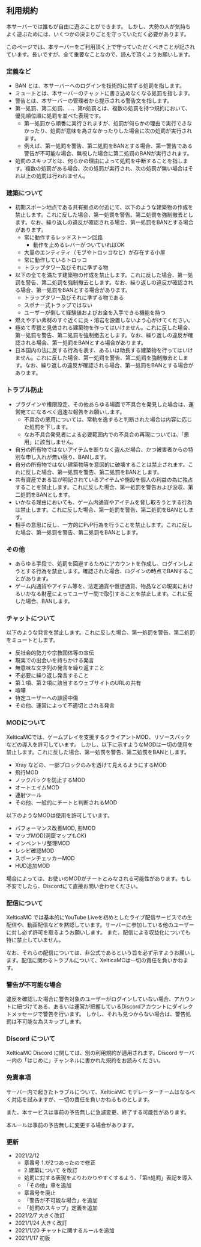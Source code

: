 
## 利用規約

本サーバーでは誰もが自由に遊ぶことができます。
しかし、大勢の人が気持ちよく遊ぶためには、いくつかの決まりごとを守っていただく必要があります。

このページでは、本サーバーをご利用頂く上で守っていただくべきことが記されています。長いですが、全て重要なことなので、読んで頂くようお願いします。

### 定義など

- BAN とは、本サーバーへのログインを技術的に禁ずる処罰を指します。
- ミュートとは、本サーバーのチャットに書き込めなくなる処罰を指します。
- 警告とは、本サーバーの管理者から提示される警告文を指します。
- 第一処罰、第二処罰、...、第n処罰とは、複数の処罰を持つ規約において、優先順位順に処罰を並べた表現です。
	- 第一処罰から順番に実行されますが、処罰が何らかの理由で実行できなかったり、処罰が意味を為さなかったりした場合に次の処罰が実行されます。
	- 例えば、第一処罰を警告、第二処罰をBANとする場合、第一警告である警告が不可能な場合、無視した場合に第二処罰のBANが実行されます。
- 処罰のスキップとは、何らかの理由によって処罰を中断することを指します。複数の処罰がある場合、次の処罰が実行され、次の処罰が無い場合はそれ以上の処罰は行われません。

### 建築について

- 初期スポーン地点である共有拠点の付近にて、以下のような建築物の作成を禁止します。これに反した場合、第一処罰を警告、第二処罰を強制撤去とします。なお、繰り返しの違反が確認される場合、第一処罰をBANとする場合があります。
	- 常に動作するレッドストーン回路
		- 動作を止めるレバーがついていればOK
	- 大量のエンティティ（モブやトロッコなど）が存在する小屋
	- 常に動作しているトロッコ
	- トラップタワー及びそれに準ずる物
- 以下の全てを満たす建築物の作成を禁止します。これに反した場合、第一処罰を警告、第二処罰を強制撤去とします。なお、繰り返しの違反が確認される場合、第一処罰をBANとする場合があります。
	- トラップタワー及びそれに準ずる物である
	- スポナー式トラップではない
	- ユーザーが倒して経験値およびお金を入手できる機能を持つ
- 燃えやすい素材のすぐ近くに炎・溶岩を設置しないよう心がけてください。
- 極めて卑猥と見做される建築物を作ってはいけません。これに反した場合、第一処罰を警告、第二処罰を強制撤去とします。なお、繰り返しの違反が確認される場合、第一処罰をBANとする場合があります。
- 日本国内の法に反する行為を表す、あるいは助長する建築物を行ってはいけません。これに反した場合、第一処罰を警告、第二処罰を強制撤去とします。なお、繰り返しの違反が確認される場合、第一処罰をBANとする場合があります。

### トラブル防止

- プラグインや権限設定、その他あらゆる場面で不具合を発見した場合は、運営宛てになるべく迅速な報告をお願いします。
	- 不具合の悪用については、常軌を逸すると判断された場合は内容に応じた処罰を下します。
	- なお不具合発見者による必要範囲内での不具合の再現については、「悪用」に該当しません。
- 自分の所有物ではないアイテムを断りなく盗んだ場合、かつ被害者からの特別な申し入れが無い限り、BANします。
- 自分の所有物ではない建築物等を意図的に破壊することは禁止されます。これに反した場合、第一処罰を警告、第二処罰をBANとします。
- 共有資産である旨が明記されているアイテムや施設を個人の利益の為に独占することを禁止します。これに反した場合、第一処罰を警告および没収、第二処罰をBANとします。
- いかなる理由においても、ゲーム内通貨やアイテムを脅し取ろうとする行為は禁止します。これに反した場合、第一処罰を警告、第二処罰をBANとします。
- 相手の意思に反し、一方的にPvP行為を行うことを禁止します。これに反した場合、第一処罰を警告、第二処罰をBANとします。

### その他

- あらゆる手段で、処罰を回避するためにアカウントを作成し、ログインしようとする行為を禁止します。確認された場合、ログインの時点でBANすることがあります。
- ゲーム内通貨やアイテム等を、法定通貨や仮想通貨、物品などの現実におけるいかなる財産によってユーザー間で取引することを禁止します。これに反した場合、BANします。

### チャットについて

以下のような発言を禁止します。これに反した場合、第一処罰を警告、第二処罰をミュートとします。

- 反社会的勢力や宗教団体等の宣伝
- 現実での出会いを持ちかける発言
- 無意味な文字列の発言を繰り返すこと
- 不必要に繰り返し発言すること
- 第１項、第２項に該当するウェブサイトのURLの共有
- 喧嘩
- 特定ユーザーへの誹謗中傷
- その他、運営によって不適切とされる発言

### MODについて

XelticaMCでは、ゲームプレイを支援するクライアントMOD、リソースパックなどの導入を許可しています。
しかし、以下に示すようなMODは一切の使用を禁止します。これに反した場合、第一処罰を警告、第二処罰をBANとします。

- Xray などの、一部ブロックのみを透けて見えるようにするMOD
- 飛行MOD
- ノックバックを防止するMOD
- オートエイムMOD
- 連射ツール
- その他、一般的にチートと判断されるMOD

以下のようなMODは使用を許可しています。

- パフォーマンス改善MOD, 影MOD
- マップMOD(洞窟マップもOK)
- インベントリ整理MOD
- レシピ確認MOD
- スポーンチェッカーMOD
- HUD追加MOD

場合によっては、お使いのMODがチートとみなされる可能性があります。もし不安でしたら、Discordにて直接お問い合わせください。

### 配信について

XelticaMC では基本的にYouTube Liveを初めとしたライブ配信サービスでの生配信や、動画配信などを黙認しています。サーバーに参加している他のユーザーに対し必ず許可を取るようお願いします。
また、配信による収益化についても特に禁止していません。

なお、それらの配信については、非公式であるという旨を必ず示すようお願いします。配信に関わるトラブルについて、XelticaMCは一切の責任を負いかねます。

### 警告が不可能な場合

違反を確認した場合に警告対象のユーザーがログインしていない場合、アカウントに紐づけてある、あるいは運営が把握しているDiscordアカウントにダイレクトメッセージで警告を行います。
しかし、それも見つからない場合は、警告処罰は不可能な為スキップします。

### Discord について

XelticaMC Discord に関しては、別の利用規約が適用されます。Discord サーバー内の「はじめに」チャンネルに書かれた規約をお読みください。

### 免責事項

サーバー内で起きたトラブルについて、XelticaMC モデレーターチームはなるべく対応を試みますが、一切の責任を負いかねるものとします。

また、本サービスは事前の予告無しに急遽変更、終了する可能性があります。

本ルールは事前の予告無しに変更する場合があります。

### 更新

* 2021/2/12
	- 章番号 1.が2つあったので修正
	- 2.建築について を改訂
	- 処罰に対する表現をよりわかりやすくするよう、「第n処罰」表記を導入
	- 「その他」章を追加
	- 章番号を廃止
	- 「警告が不可能な場合」を追加
	- 「処罰のスキップ」定義を追加
* 2021/2/7  大きく改訂
* 2021/1/24 大きく改訂
* 2021/1/20 チャットに関するルールを追加
* 2021/1/17 初版
